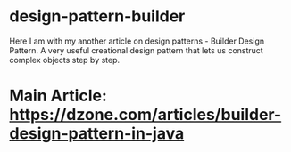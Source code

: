 # design-pattern-builder
Here I am with my another article on design patterns - Builder Design Pattern. A very useful creational design pattern that lets us construct complex objects step by step.
# Main Article: https://dzone.com/articles/builder-design-pattern-in-java
